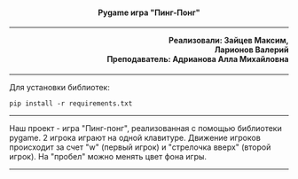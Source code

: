 <h4 align="center">Pygame игра "Пинг-Понг"</h4><hr>

<h4 align="right" style="margin-top: 1px;">
    Реализовали: Зайцев Максим,<br>
	Ларионов Валерий<br>
    Преподаватель: Адрианова Алла Михайловна
</h4><hr>

<p>Для установки библиотек:</p>

```
pip install -r requirements.txt
```

<hr>

<p>Наш проект - игра "Пинг-понг", реализованная с помощью библиотеки pygame. 
2 игрока играют на одной клавитуре. Движение игроков происходит за счет 
"w" (первый игрок) и "стрелочка вверх" (второй игрок). На "пробел" можно менять цвет фона игры.</p><hr>